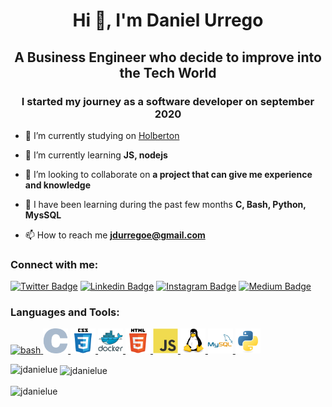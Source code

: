 <h1 align="center">Hi 👋, I'm Daniel Urrego</h1>
<h2 align="center">A Business Engineer who decide to improve into the Tech World </h2>
<h3 align="center">I started my journey as a software developer on september 2020 </h3>

- 🔭 I’m currently studying on [Holberton](https://www.holbertonschool.com/)

- 🌱 I’m currently learning **JS, nodejs**

- 👯 I’m looking to collaborate on **a project that can give me experience and knowledge**

- 💬 I have been learning during the past few months **C, Bash, Python, MysSQL**

- 📫 How to reach me **jdurregoe@gmail.com**

<h3 align="left">Connect with me:</h3>

[![Twitter Badge](https://img.shields.io/badge/-@jdanielue-00acee?style=flat&logo=Twitter&logoColor=white)](https://twitter.com/intent/follow?screen_name=jdanielue "Follow on Twitter")
[![Linkedin Badge](https://img.shields.io/badge/-jdanielue-blue?style=flat-square&logo=Linkedin&logoColor=white&link=https://www.linkedin.com/in/wisvem/)](https://www.linkedin.com/in/jdanielue/)
[![Instagram Badge](https://img.shields.io/badge/-dreamahu_-orange?style=flat-square&logo=instagram&logoColor=white&link=https://instagram.com/wisvem/)](https://instagram.com/dreamahu_)
[![Medium Badge](https://img.shields.io/badge/-@jdanielue-black?style=flat-square&labelColor=black&logo=Medium&link=https://medium.com/@jdanielue/)](https://medium.com/@jdanielue)


<h3 align="left">Languages and Tools:</h3>
<p align="left"> <a href="https://www.gnu.org/software/bash/" target="_blank"> <img src="https://www.vectorlogo.zone/logos/gnu_bash/gnu_bash-icon.svg" alt="bash" width="40" height="40"/> </a> <a href="https://www.cprogramming.com/" target="_blank"> <img src="https://raw.githubusercontent.com/devicons/devicon/master/icons/c/c-original.svg" alt="c" width="40" height="40"/> </a> <a href="https://www.w3schools.com/css/" target="_blank"> <img src="https://raw.githubusercontent.com/devicons/devicon/master/icons/css3/css3-original-wordmark.svg" alt="css3" width="40" height="40"/> </a> <a href="https://www.docker.com/" target="_blank"> <img src="https://raw.githubusercontent.com/devicons/devicon/master/icons/docker/docker-original-wordmark.svg" alt="docker" width="40" height="40"/> </a> <a href="https://www.w3.org/html/" target="_blank"> <img src="https://raw.githubusercontent.com/devicons/devicon/master/icons/html5/html5-original-wordmark.svg" alt="html5" width="40" height="40"/> </a> <a href="https://developer.mozilla.org/en-US/docs/Web/JavaScript" target="_blank"> <img src="https://raw.githubusercontent.com/devicons/devicon/master/icons/javascript/javascript-original.svg" alt="javascript" width="40" height="40"/> </a> <a href="https://www.linux.org/" target="_blank"> <img src="https://raw.githubusercontent.com/devicons/devicon/master/icons/linux/linux-original.svg" alt="linux" width="40" height="40"/> </a> <a href="https://www.mysql.com/" target="_blank"> <img src="https://raw.githubusercontent.com/devicons/devicon/master/icons/mysql/mysql-original-wordmark.svg" alt="mysql" width="40" height="40"/> </a> <a href="https://www.python.org" target="_blank"> <img src="https://raw.githubusercontent.com/devicons/devicon/master/icons/python/python-original.svg" alt="python" width="40" height="40"/> </a> </p>

<p><img align="left" src="https://github-readme-stats.vercel.app/api/top-langs?username=jdanielue&show_icons=true&locale=en&layout=compact" alt="jdanielue" /></p>

<p>&nbsp;<img align="center" src="https://github-readme-stats.vercel.app/api?username=jdanielue&show_icons=true&locale=en" alt="jdanielue" /></p>

<p><img align="center" src="https://github-readme-streak-stats.herokuapp.com/?user=jdanielue&" alt="jdanielue" /></p>

